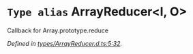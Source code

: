 # `Type alias` ArrayReducer\<I, O>

Callback for Array.prototype.reduce

*Defined in [types/ArrayReducer.d.ts:5:32](https://github.com/Alorel/rxutils/blob/93f4d1c/projects/rxutils/types/ArrayReducer.d.ts#L5).*